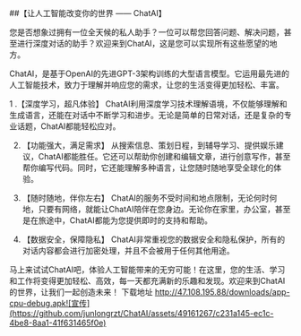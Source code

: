  ##【让人工智能改变你的世界 —— ChatAI】

您是否想象过拥有一位全天候的私人助手？一位可以帮您回答问题、解决问题，甚至进行深度对话的助手？欢迎来到ChatAI，这是您可以实现所有这些愿望的地方。

ChatAI，是基于OpenAI的先进GPT-3架构训练的大型语言模型。它运用最先进的人工智能技术，致力于理解并响应您的需求，让您的生活变得更加轻松、丰富。

1 .【深度学习，超凡体验】 ChatAI利用深度学习技术理解语境，不仅能够理解和生成语言，还能在对话中不断学习和进步。无论是简单的日常对话，还是复杂的专业话题，ChatAI都能轻松应对。

2. 【功能强大，满足需求】 从搜索信息、策划日程，到辅导学习、提供娱乐建议，ChatAI都能胜任。它还可以帮助你创建和编辑文章，进行创意写作，甚至帮你编写代码。同时，它还能理解多种语言，让您随时随地享受全球化的体验。

3. 【随时随地，伴你左右】 ChatAI的服务不受时间和地点限制，无论何时何地，只要有网络，就能让ChatAI陪伴在您身边。无论你在家里，办公室，甚至是在旅途中，ChatAI都能为您提供即时的支持和帮助。

4. 【数据安全，保障隐私】 ChatAI非常重视您的数据安全和隐私保护，所有的对话内容都会进行加密处理，并且不会被用于任何其他用途。

马上来试试ChatAI吧，体验人工智能带来的无穷可能！在这里，您的生活、学习和工作将变得更加轻松、高效，每一天都充满新的乐趣和发现。欢迎来到ChatAI的世界，让我们一起创造未来！
下载地址 http://47.108.195.88/downloads/app-cpu-debug.apk![宣传](https://github.com/junlongrzt/ChatAI/assets/49161267/c231a145-ec1c-4be8-8aa1-41f631465f0e)
